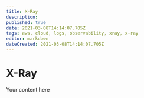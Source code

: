 ```yaml
---
title: X-Ray
description: 
published: true
date: 2021-03-08T14:14:07.705Z
tags: aws, cloud, logs, observability, xray, x-ray
editor: markdown
dateCreated: 2021-03-08T14:14:07.705Z
---
```


# X-Ray
Your content here